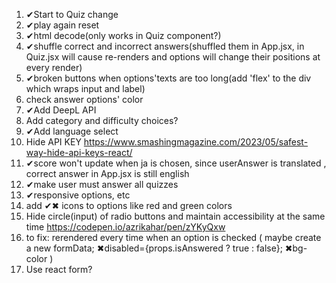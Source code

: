 1. ✔Start to Quiz change
2. ✔play again reset
3. ✔html decode(only works in Quiz component?)
4. ✔shuffle correct and incorrect answers(shuffled them in App.jsx, in Quiz.jsx will cause re-renders and options will change their positions at every render)
5. ✔broken buttons when options'texts are too long(add 'flex' to the div which wraps input and label)
6. check answer options' color
7. ✔Add DeepL API
8. Add category and difficulty choices?
9. ✔Add language select
10. Hide API KEY
https://www.smashingmagazine.com/2023/05/safest-way-hide-api-keys-react/
11. ✔score won't update when ja is chosen, since userAnswer is translated , correct answer in App.jsx is still english
12. ✔make user must answer all quizzes
13. ✔responsive options, etc
14. add ✔✖ icons to options like red and green colors
15. Hide circle(input) of radio buttons and maintain accessibility at the same time
https://codepen.io/azrikahar/pen/zYKyQxw
16. to fix: rerendered every time when an option is checked
(
    maybe create a new formData; 
    ✖disabled={props.isAnswered ? true : false};
    ✖bg-color
)
17. Use react form?